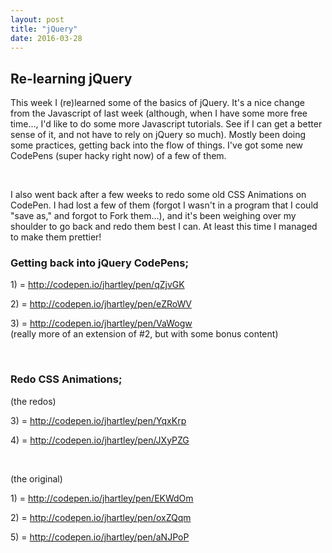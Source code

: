 ```yaml
---
layout: post
title: "jQuery"
date: 2016-03-28
---
```


<h2> Re-learning jQuery </h2>

This week I (re)learned some of the basics of jQuery. It's a nice change from the Javascript of last week (although, when I have some more free time..., I'd like to do some more Javascript tutorials. See if I can get a better sense of it, and not have to rely on jQuery so much). Mostly been doing some practices, getting back into the flow of things. I've got some new CodePens (super hacky right now) of a few of them. 

<br>

I also went back after a few weeks to redo some old CSS Animations on CodePen. I had lost a few of them (forgot I wasn't in a program that I could "save as," and forgot to Fork them...), and it's been weighing over my shoulder to go back and redo them best I can. At least this time I managed to make them prettier! 

<h3> Getting back into jQuery CodePens; </h3>

<span class="sec-font"> 1) </span> = <a href="http://codepen.io/jhartley/pen/qZjvGK"> http://codepen.io/jhartley/pen/qZjvGK </a> 

<span class="sec-font"> 2) </span> = <a href="http://codepen.io/jhartley/pen/eZRoWV"> http://codepen.io/jhartley/pen/eZRoWV </a> 

<span class="sec-font"> 3) </span> = <a href="http://codepen.io/jhartley/pen/VaWogw "> http://codepen.io/jhartley/pen/VaWogw  </a> 
<br>
(really more of an extension of #2, but with some bonus content)

<br>


<h3> Redo CSS Animations; </h3>

(the redos) 

<span class="sec-font"> 3) </span> = <a href="http://codepen.io/jhartley/pen/YqxKrp"> http://codepen.io/jhartley/pen/YqxKrp </a>

<span class="sec-font"> 4) </span> = <a href=" http://codepen.io/jhartley/pen/JXyPZG">  http://codepen.io/jhartley/pen/JXyPZG </a>

<br>

(the original)

<span class="sec-font"> 1) </span> = <a href="http://codepen.io/jhartley/pen/EKWdOm"> http://codepen.io/jhartley/pen/EKWdOm </a>

<span class="sec-font"> 2) </span> = <a href="http://codepen.io/jhartley/pen/oxZQqm"> http://codepen.io/jhartley/pen/oxZQqm </a>

<span class="sec-font"> 5) </span> = <a href="http://codepen.io/jhartley/pen/aNJPoP"> http://codepen.io/jhartley/pen/aNJPoP </a>

